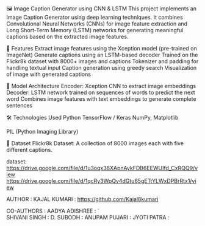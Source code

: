 🖼️ Image Caption Generator using CNN & LSTM
This project implements an Image Caption Generator using deep learning techniques. It combines Convolutional Neural Networks (CNNs) for image feature extraction and Long Short-Term Memory (LSTM) networks for generating meaningful captions based on the extracted image features.

📌 Features
Extract image features using the Xception model (pre-trained on ImageNet)
Generate captions using an LSTM-based decoder
Trained on the Flickr8k dataset with 8000+ images and captions
Tokenizer and padding for handling textual input
Caption generation using greedy search
Visualization of image with generated captions

🧠 Model Architecture
Encoder: Xception CNN to extract image embeddings
Decoder: LSTM network trained on sequences of words to predict the next word
Combines image features with text embeddings to generate complete sentences

🛠️ Technologies Used
Python
TensorFlow / Keras
NumPy, Matplotlib

PIL (Python Imaging Library)

📂 Dataset
Flickr8k Dataset: A collection of 8000 images each with five different captions.

dataset:
https://drive.google.com/file/d/1u3oqx36XApnAykFDB6EEWUIfd_CxRQQ9/view
https://drive.google.com/file/d/1qcRy3WpQv4dGtu65gETtYLWxDPBrRtx1/view 

AUTHOR :
KAJAL KUMARI : https://github.com/Kajal8kumari

CO-AUTHORS :
AADYA ADISHREE : 
`                 
SHIVANI SINGH :
D. SUBODH :
ANUPAM PUJARI :
JYOTI PATRA :




